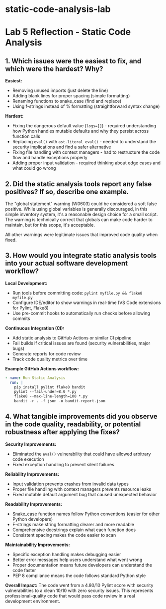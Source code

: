 # static-code-analysis-lab
# Lab 5 Reflection - Static Code Analysis

## 1. Which issues were the easiest to fix, and which were the hardest? Why?

**Easiest:**
- Removing unused imports (just delete the line)
- Adding blank lines for proper spacing (simple formatting)
- Renaming functions to snake_case (find and replace)
- Using f-strings instead of % formatting (straightforward syntax change)

**Hardest:**
- Fixing the dangerous default value (`logs=[]`) - required understanding how Python handles mutable defaults and why they persist across function calls
- Replacing `eval()` with `ast.literal_eval()` - needed to understand the security implications and find a safer alternative
- Fixing file handling with context managers - had to restructure the code flow and handle exceptions properly
- Adding proper input validation - required thinking about edge cases and what could go wrong

## 2. Did the static analysis tools report any false positives? If so, describe one example.

The "global statement" warning (W0603) could be considered a soft false positive. While using global variables is generally discouraged, in this simple inventory system, it's a reasonable design choice for a small script. The warning is technically correct that globals can make code harder to maintain, but for this scope, it's acceptable.

All other warnings were legitimate issues that improved code quality when fixed.

## 3. How would you integrate static analysis tools into your actual software development workflow?

**Local Development:**
- Run tools before committing code: `pylint myfile.py && flake8 myfile.py`
- Configure IDE/editor to show warnings in real-time (VS Code extensions for Pylint, Flake8)
- Use pre-commit hooks to automatically run checks before allowing commits

**Continuous Integration (CI):**
- Add static analysis to GitHub Actions or similar CI pipeline
- Fail builds if critical issues are found (security vulnerabilities, major bugs)
- Generate reports for code review
- Track code quality metrics over time

**Example GitHub Actions workflow:**
```yaml
- name: Run Static Analysis
  run: |
    pip install pylint flake8 bandit
    pylint --fail-under=8.0 *.py
    flake8 --max-line-length=100 *.py
    bandit -r . -f json -o bandit-report.json
```

## 4. What tangible improvements did you observe in the code quality, readability, or potential robustness after applying the fixes?

**Security Improvements:**
- Eliminated the `eval()` vulnerability that could have allowed arbitrary code execution
- Fixed exception handling to prevent silent failures

**Reliability Improvements:**
- Input validation prevents crashes from invalid data types
- Proper file handling with context managers prevents resource leaks
- Fixed mutable default argument bug that caused unexpected behavior

**Readability Improvements:**
- Snake_case function names follow Python conventions (easier for other Python developers)
- F-strings make string formatting clearer and more readable
- Comprehensive docstrings explain what each function does
- Consistent spacing makes the code easier to scan

**Maintainability Improvements:**
- Specific exception handling makes debugging easier
- Better error messages help users understand what went wrong
- Proper documentation means future developers can understand the code faster
- PEP 8 compliance means the code follows standard Python style

**Overall Impact:**
The code went from a 4.80/10 Pylint score with security vulnerabilities to a clean 10/10 with zero security issues. This represents professional-quality code that would pass code review in a real development environment.